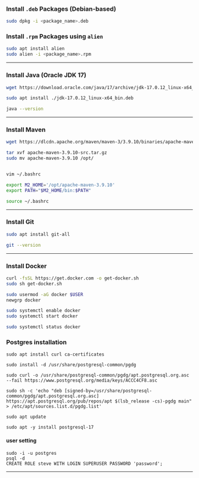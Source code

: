 ### Install `.deb` Packages (Debian-based)

```sh
sudo dpkg -i <package_name>.deb
```

### Install `.rpm` Packages using `alien`

```sh
sudo apt install alien
sudo alien -i <package_name>.rpm
```

---

### Install Java (Oracle JDK 17)

```sh
wget https://download.oracle.com/java/17/archive/jdk-17.0.12_linux-x64_bin.deb

sudo apt install ./jdk-17.0.12_linux-x64_bin.deb

java --version
```

---

### Install Maven

```sh
wget https://dlcdn.apache.org/maven/maven-3/3.9.10/binaries/apache-maven-3.9.10-bin.tar.gz

tar xvf apache-maven-3.9.10-src.tar.gz
sudo mv apache-maven-3.9.10 /opt/


vim ~/.bashrc

export M2_HOME='/opt/apache-maven-3.9.10'
export PATH="$M2_HOME/bin:$PATH"

source ~/.bashrc
```

---

### Install Git

```sh
sudo apt install git-all

git --version
```

---

### Install Docker

```sh
curl -fsSL https://get.docker.com -o get-docker.sh
sudo sh get-docker.sh

sudo usermod -aG docker $USER
newgrp docker

sudo systemctl enable docker
sudo systemctl start docker

sudo systemctl status docker
```

### Postgres installation

```
sudo apt install curl ca-certificates
```

```
sudo install -d /usr/share/postgresql-common/pgdg
```

```
sudo curl -o /usr/share/postgresql-common/pgdg/apt.postgresql.org.asc --fail https://www.postgresql.org/media/keys/ACCC4CF8.asc
```

```
sudo sh -c 'echo "deb [signed-by=/usr/share/postgresql-common/pgdg/apt.postgresql.org.asc] https://apt.postgresql.org/pub/repos/apt $(lsb_release -cs)-pgdg main" > /etc/apt/sources.list.d/pgdg.list'
```

```
sudo apt update
```

```
sudo apt -y install postgresql-17
```

#### user setting

```
sudo -i -u postgres
psql -d
CREATE ROLE steve WITH LOGIN SUPERUSER PASSWORD 'password';
```

---
